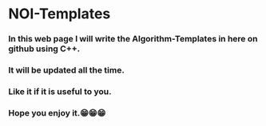 # NOI-Templates
### In this web page I will write the Algorithm-Templates in here on github using C++.
### It will be updated all the time.
### Like it if it is useful to you.
### Hope you enjoy it.😁😁😁

